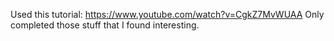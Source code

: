 Used this tutorial: https://www.youtube.com/watch?v=CgkZ7MvWUAA
Only completed those stuff that I found interesting. 